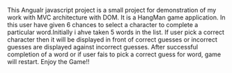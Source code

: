 This Angualr javascript project is a small project for demonstration of my work with MVC architecture with DOM. 
It is a HangMan game application.
In this user have given 6 chances to select a character to complete a particular word.Initially i ahve taken 5 words in the list.
If user pick a correct character then it will be displayed in front of correct guesses or incorrect guesses are displayed against incorrect guesses.
After successful completion of a word or if user fais to pick a correct guess for word, game will restart.
Enjoy the Game!!
